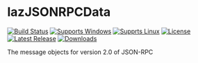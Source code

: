 # lazJSONRPCData
[![Build Status](https://github.com/gcarreno/lazJSONRPCData/workflows/build-test/badge.svg?branch=main)](https://github.com/gcarreno/lazJSONRPCData/actions)
[![Supports Windows](https://img.shields.io/badge/support-Windows-blue?logo=Windows)](https://github.com/gcarreno/laz-JSON-Viewer/releases/latest)
[![Supprts Linux](https://img.shields.io/badge/support-Linux-yellow?logo=Linux)](https://github.com/gcarreno/laz-JSON-Viewer/releases/latest)
[![License](https://img.shields.io/github/license/gcarreno/lazJSONRPCData)](https://github.com/gcarreno/lazJSONRPCData/blob/master/LICENSE)
[![Latest Release](https://img.shields.io/github/v/release/gcarreno/lazJSONRPCData?label=latest%20release)](https://github.com/gcarreno/lazJSONRPCData/releases/latest)
[![Downloads](https://img.shields.io/github/downloads/gcarreno/lazJSONRPCData/total)](https://github.com/gcarreno/lazJSONRPCData/releases)

The message objects for version 2.0 of JSON-RPC
